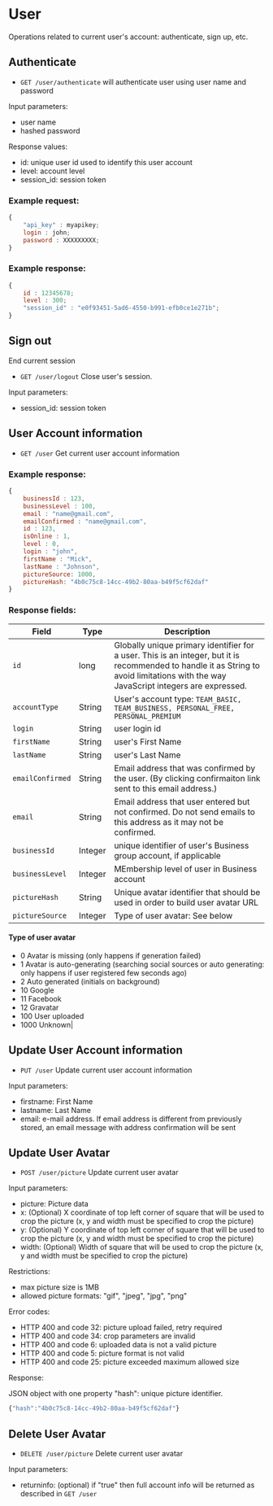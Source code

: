 # User

Operations related to current user's account: authenticate, sign up, etc.

## Authenticate


* `GET /user/authenticate` will authenticate user using user name and password

Input parameters:
* user name
* hashed password

Response values:

* id: unique user id used to identify this user account
* level: account level
* session_id: session token

### Example request:

```js
{
    "api_key" : myapikey;
    login : john;
    password : XXXXXXXXX;
}
```

### Example response:

```js
{
    id : 12345678;
    level : 300;
    "session_id" : "e0f93451-5ad6-4550-b991-efb0ce1e271b";
}
```


## Sign out

End current session

* `GET /user/logout` Close user's session.

Input parameters:
* session_id: session token


## User Account information

* `GET /user`  Get current user account information

### Example response:

```js
{
    businessId : 123,
    businessLevel : 100,
	email : "name@gmail.com",
	emailConfirmed : "name@gmail.com",
	id : 123,
	isOnline : 1,
	level : 0,
	login : "john",
	firstName : "Mick",
	lastName : "Johnson",
	pictureSource: 1000,
	pictureHash: "4b0c75c8-14cc-49b2-80aa-b49f5cf62daf"
}
```

### Response fields:

|Field|Type|Description|
|-----|----|-----------|
|<code>id</code>|long|Globally unique primary identifier for a user. This is an integer, but it is recommended to handle it as String to avoid limitations with the way JavaScript integers are expressed.|
|<code>accountType</code>|String|User's account type: <code>TEAM_BASIC, TEAM_BUSINESS, PERSONAL_FREE, PERSONAL_PREMIUM</code>|
|<code>login</code>|String|user login id|
|<code>firstName</code>|String|user's First Name|
|<code>lastName</code>       |String        |user's Last Name|
|<code>emailConfirmed</code>        |String        |Email address that was confirmed by the user. (By clicking confirmaiton link sent to this email address.)|
|<code>email</code>        |String        |Email address that user entered but not confirmed. Do not send emails to this address as it may not be confirmed.|
|<code>businessId</code>        |Integer        |unique identifier of user's Business group account, if applicable |
|<code>businessLevel</code>        |Integer        |MEmbership level of user in Business account|
|<code>pictureHash</code>        |String        |Unique avatar identifier that should be used in order to build user avatar URL|
|<code>pictureSource</code>|Integer| Type of user avatar: See below  |

#### Type of user avatar

* 0 Avatar is missing (only happens if generation failed)
* 1 Avatar is auto-generating (searching social sources or auto generating: only happens if user registered few seconds ago)
* 2 Auto generated (initials on background)
* 10 Google
* 11 Facebook
* 12 Gravatar
* 100 User uploaded
* 1000 Unknown|
    





## Update User Account information

* `PUT /user`  Update current user account information

Input parameters:
* firstname: First Name
* lastname: Last Name
* email: e-mail address. If email address is different from previously stored, an email message with address confirmation will be sent


## Update User Avatar

* `POST /user/picture`  Update current user avatar

Input parameters:
* picture: Picture data
* x: (Optional) X coordinate of top left corner of square that will be used to crop the picture (x, y and width must be specified to crop the picture)
* y: (Optional) Y coordinate of top left corner of square that will be used to crop the picture (x, y and width must be specified to crop the picture)
* width: (Optional) Width of square that will be used to crop the picture (x, y and width must be specified to crop the picture)

Restrictions:
* max picture size is 1MB
* allowed picture formats: "gif", "jpeg", "jpg", "png"

Error codes:
* HTTP 400 and code 32: picture upload failed, retry required
* HTTP 400 and code 34: crop parameters are invalid
* HTTP 400 and code 6: uploaded data is not a valid picture
* HTTP 400 and code 5: picture format is not valid
* HTTP 400 and code 25: picture exceeded maximum allowed size

Response:

JSON object with one property "hash": unique picture identifier.

```js
{"hash":"4b0c75c8-14cc-49b2-80aa-b49f5cf62daf"}
```

## Delete User Avatar

* `DELETE /user/picture`  Delete current user avatar

Input parameters:
* returninfo: (optional) if "true" then full account info will be returned as described in `GET /user`
